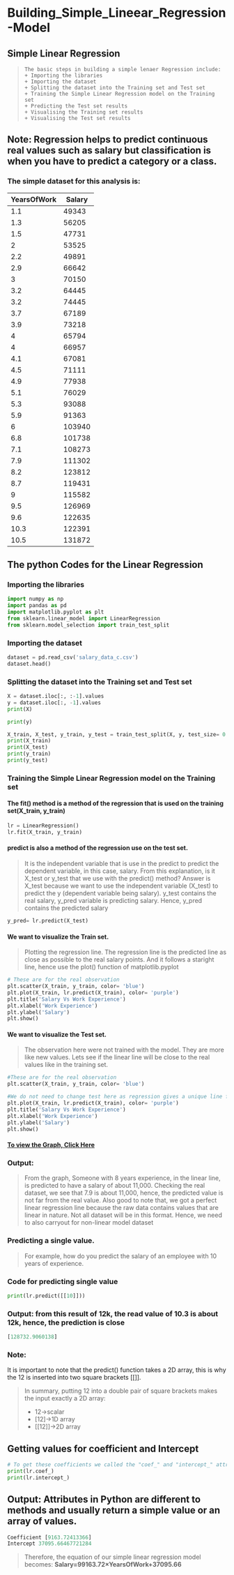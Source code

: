 # Building_Simple_Lineear_Regression-Model
## Simple Linear Regression
> ```pythob
> The basic steps in building a simple lenaer Regression include:
> + Importing the libraries
> + Importing the dataset
> + Splitting the dataset into the Training set and Test set
> + Training the Simple Linear Regression model on the Training set
> + Predicting the Test set results
> + Visualising the Training set results
> + Visualising the Test set results
> ``` 

## Note: Regression helps to predict continuous real values such as salary but classification is when you have to predict a category or a class.
### The simple dataset for this analysis is:
|YearsOfWork |	Salary |
|------------| --------|
|1.1|	49343|
|1.3	|56205|
|1.5|	47731|
|2	|53525|
|2.2	|49891|
|2.9|	66642|
|3|	70150|
|3.2|	64445|
|3.2	|74445|
|3.7|	67189|
|3.9|	73218|
|4|	65794|
|4	|66957|
|4.1|	67081|
|4.5|	71111|
|4.9|	77938|
|5.1	|76029|
|5.3|	93088|
|5.9|	91363|
|6	|103940|
|6.8|	101738|
|7.1|	108273|
|7.9|	111302|
|8.2	|123812|
|8.7|	119431|
|9	|115582|
|9.5	|126969|
|9.6	|122635|
|10.3	|122391|
|10.5|	131872|

## The python Codes for the Linear Regression
### Importing the libraries
```python
import numpy as np
import pandas as pd 
import matplotlib.pyplot as plt
from sklearn.linear_model import LinearRegression
from sklearn.model_selection import train_test_split
```

### Importing the dataset
```python
dataset = pd.read_csv('salary_data_c.csv')
dataset.head()
```

### Splitting the dataset into the Training set and Test set
```python
X = dataset.iloc[:, :-1].values
y = dataset.iloc[:, -1].values
print(X)

print(y)

X_train, X_test, y_train, y_test = train_test_split(X, y, test_size= 0.2, random_state= 3)
print(X_train)
print(X_test)
print(y_train)
print(y_test)
```

### Training the Simple Linear Regression model on the Training set
#### The fit() method is a method of the regression that is used on the training set(X_train, y_train)
```python
lr = LinearRegression()
lr.fit(X_train, y_train)
```

#### predict is also a method of the regression use on the test set. 
> It is the independent variable that is use in the predict to predict the dependent variable, in this case, salary. From this explanation, is it X_test or y_test that we use with the predict() method?
> Answer is X_test because we want to use the independent variable (X_test) to predict the y (dependent variable being salary). y_test contains the real salary, y_pred variable is predicting salary. Hence, y_pred contains the predicted salary

```python
y_pred= lr.predict(X_test)
```

#### We want to visualize the Train set. 
> Plotting the regression line. The regression line is the predicted line as close as possible to the real salary points. And it follows a staright line, hence use the plot() function of matplotlib.pyplot
```python
# These are for the real observation
plt.scatter(X_train, y_train, color= 'blue')
plt.plot(X_train, lr.predict(X_train), color= 'purple')
plt.title('Salary Vs Work Experience')
plt.xlabel('Work Experience')
plt.ylabel('Salary')
plt.show()
```

#### We want to visualize the Test set. 
> The observation here were not trained with the model. They are more like new values. Lets see if the linear line will be close to the real values like in the training set.

```python
#These are for the real observation
plt.scatter(X_train, y_train, color= 'blue')

#We do not need to change test here as regression gives a unique line for both cases
plt.plot(X_train, lr.predict(X_train), color= 'purple')
plt.title('Salary Vs Work Experience')
plt.xlabel('Work Experience')
plt.ylabel('Salary')
plt.show()
```
#### [To view the Graph, Click Here](https://colab.research.google.com/drive/14XbRoJjwGE-fDUezP3QtNszhLmAnA-yk#scrollTo=cbOFcIvmOIc8)

### Output:
> From the graph, Someone with 8 years experience, in the linear line, is predicted to have a salary of about 11,000. Checking the real dataset, we see that 7.9 is about 11,000, hence, the predicted value is not far from the real value.
> Also good to note that, we got a perfect linear regression line because the raw data contains values that are linear in nature. Not all dataset will be in this format. Hence, we need to also carryout for non-linear model dataset

### Predicting a single value. 
> For example, how do you predict the salary of an employee with 10 years of experience.

### Code for predicting single value
```python
print(lr.predict([[10]]))
```
### Output: from this result of 12k, the read value of 10.3 is about 12k, hence, the prediction is close
```python
[128732.9060138]
```
### Note: 
It is important to note that the predict() function takes a 2D array, this is why the 12 is inserted into two square brackets [[]].
> In summary, putting 12 into a double pair of square brackets makes the input exactly a 2D array:
> + 12→scalar
> + [12]→1D array
> + [[12]]→2D array

## Getting values for coefficient and Intercept
```python
# To get these coefficients we called the "coef_" and "intercept_" attributes from the lr object
print(lr.coef_)
print(lr.intercept_)
```
## Output: Attributes in Python are different to methods and usually return a simple value or an array of values.
```python
Coefficient [9163.72413366]
Intercept 37095.66467721284
```
> Therefore, the equation of our simple linear regression model becomes:
> __Salary=99163.72×YearsOfWork+37095.66__

